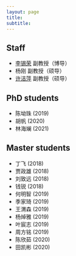 ```yaml
---
layout: page
title:
subtitle:
---
```


## Staff 

+ [李锡荣](lixirong.net) 副教授（博导）
+ 杨刚 副教授（硕导）
+ [许洁萍](http://info.ruc.edu.cn/academic_professor.php?teacher_id=34) 副教授（硕导）

## PhD students 

+ 陈坳珠 (2019)
+ 胡帆 (2020)
+ 林海斓 (2021)

## Master students 

+ 丁飞 (2018)
+ 贾政雄 (2018)
+ 刘致远 (2018)
+ 钱锐 (2018)
+ 何明智 (2019)
+ 季家琦 (2019)
+ 王渭森 (2019)
+ 杨焯雅 (2019)
+ 叶宸志 (2019)
+ 周方铭 (2019)
+ 陈欣茹 (2020)
+ 田凯彬 (2020)
